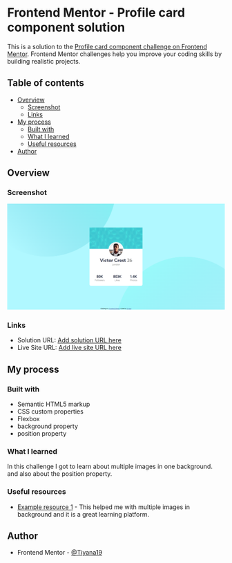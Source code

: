 # Frontend Mentor - Profile card component solution

This is a solution to the [Profile card component challenge on Frontend Mentor](https://www.frontendmentor.io/challenges/profile-card-component-cfArpWshJ). Frontend Mentor challenges help you improve your coding skills by building realistic projects.

## Table of contents

- [Overview](#overview)
  - [Screenshot](#screenshot)
  - [Links](#links)
- [My process](#my-process)
  - [Built with](#built-with)
  - [What I learned](#what-i-learned)
  - [Useful resources](#useful-resources)
- [Author](#author)

## Overview

### Screenshot

![Alt text](images/screenshot.png)

### Links

- Solution URL: [Add solution URL here](https://github.com/Tiyana19/profile-card)
- Live Site URL: [Add live site URL here](https://tiyana19.github.io/profile-card/)

## My process

### Built with

- Semantic HTML5 markup
- CSS custom properties
- Flexbox
- background property
- position property

### What I learned

In this challenge I got to learn about multiple images in one background.
and also about the position property.

### Useful resources

- [Example resource 1](https://css-tricks.com/css-basics-using-multiple-backgrounds/) - This helped me with multiple images in background and it is a great learning platform.

## Author

- Frontend Mentor - [@Tiyana19](https://www.frontendmentor.io/profile/Tiyana19)
